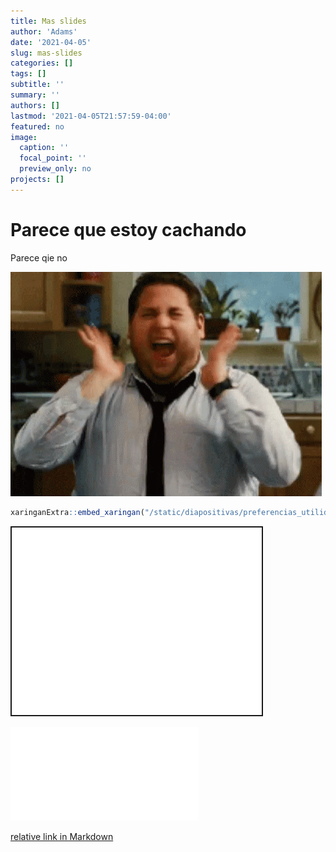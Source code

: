 ```yaml
---
title: Mas slides
author: 'Adams'
date: '2021-04-05'
slug: mas-slides
categories: []
tags: []
subtitle: ''
summary: ''
authors: []
lastmod: '2021-04-05T21:57:59-04:00'
featured: no
image:
  caption: ''
  focal_point: ''
  preview_only: no
projects: []
---
```


<script src="{{< blogdown/postref >}}index_files/fitvids/fitvids.min.js"></script>

# Parece que estoy cachando

Parece qie no

![yey](yey.gif)

``` r
xaringanExtra::embed_xaringan("/static/diapositivas/preferencias_utilidad.html", "4:3")
```

<div class="shareagain" style="min-width:300px;margin:1em auto;">
<iframe src="/static/diapositivas/preferencias_utilidad.html" width="400" height="300" style="border:2px solid currentColor;" loading="lazy" allowfullscreen></iframe>
<script>fitvids('.shareagain', {players: 'iframe'});</script>
</div>

![relative link in Markdown](/post/mas-slides/preferencias_utilidad.html)

[relative link in Markdown](/post/mas-slides/preferencias_utilidad.html)
